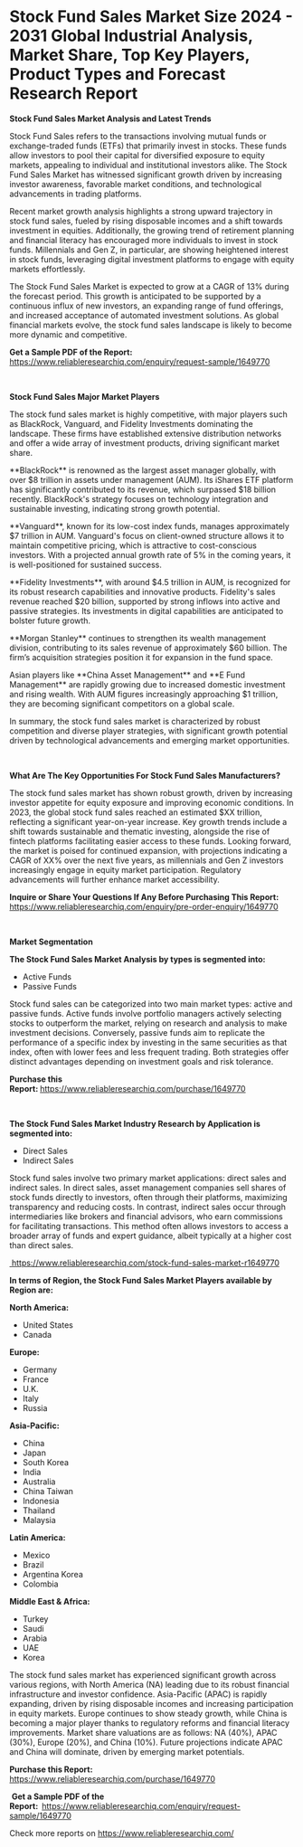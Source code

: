 <p><h1>Stock Fund Sales Market Size 2024 - 2031 Global Industrial Analysis, Market Share, Top Key Players, Product Types and Forecast Research Report</h1></p><p><strong>Stock Fund Sales Market Analysis and Latest Trends</strong></p>
<p><p>Stock Fund Sales refers to the transactions involving mutual funds or exchange-traded funds (ETFs) that primarily invest in stocks. These funds allow investors to pool their capital for diversified exposure to equity markets, appealing to individual and institutional investors alike. The Stock Fund Sales Market has witnessed significant growth driven by increasing investor awareness, favorable market conditions, and technological advancements in trading platforms.</p><p>Recent market growth analysis highlights a strong upward trajectory in stock fund sales, fueled by rising disposable incomes and a shift towards investment in equities. Additionally, the growing trend of retirement planning and financial literacy has encouraged more individuals to invest in stock funds. Millennials and Gen Z, in particular, are showing heightened interest in stock funds, leveraging digital investment platforms to engage with equity markets effortlessly.</p><p>The Stock Fund Sales Market is expected to grow at a CAGR of 13% during the forecast period. This growth is anticipated to be supported by a continuous influx of new investors, an expanding range of fund offerings, and increased acceptance of automated investment solutions. As global financial markets evolve, the stock fund sales landscape is likely to become more dynamic and competitive.</p></p>
<p><strong>Get a Sample PDF of the Report:&nbsp;</strong> <a href="https://www.reliableresearchiq.com/enquiry/request-sample/1649770?utm_campaign=1837&utm_medium=2&utm_source=Github&utm_content=ia&utm_term=29122024&utm_id=stock-fund-sales">https://www.reliableresearchiq.com/enquiry/request-sample/1649770</a></p>
<p>&nbsp;</p>
<p><strong>Stock Fund Sales Major Market Players</strong></p>
<p><p>The stock fund sales market is highly competitive, with major players such as BlackRock, Vanguard, and Fidelity Investments dominating the landscape. These firms have established extensive distribution networks and offer a wide array of investment products, driving significant market share.</p><p>**BlackRock** is renowned as the largest asset manager globally, with over $8 trillion in assets under management (AUM). Its iShares ETF platform has significantly contributed to its revenue, which surpassed $18 billion recently. BlackRock's strategy focuses on technology integration and sustainable investing, indicating strong growth potential.</p><p>**Vanguard**, known for its low-cost index funds, manages approximately $7 trillion in AUM. Vanguard's focus on client-owned structure allows it to maintain competitive pricing, which is attractive to cost-conscious investors. With a projected annual growth rate of 5% in the coming years, it is well-positioned for sustained success.</p><p>**Fidelity Investments**, with around $4.5 trillion in AUM, is recognized for its robust research capabilities and innovative products. Fidelity's sales revenue reached $20 billion, supported by strong inflows into active and passive strategies. Its investments in digital capabilities are anticipated to bolster future growth.</p><p>**Morgan Stanley** continues to strengthen its wealth management division, contributing to its sales revenue of approximately $60 billion. The firm’s acquisition strategies position it for expansion in the fund space.</p><p>Asian players like **China Asset Management** and **E Fund Management** are rapidly growing due to increased domestic investment and rising wealth. With AUM figures increasingly approaching $1 trillion, they are becoming significant competitors on a global scale. </p><p>In summary, the stock fund sales market is characterized by robust competition and diverse player strategies, with significant growth potential driven by technological advancements and emerging market opportunities.</p></p>
<p>&nbsp;</p>
<p><strong>What Are The Key Opportunities For Stock Fund Sales Manufacturers?</strong></p>
<p><p>The stock fund sales market has shown robust growth, driven by increasing investor appetite for equity exposure and improving economic conditions. In 2023, the global stock fund sales reached an estimated $XX trillion, reflecting a significant year-on-year increase. Key growth trends include a shift towards sustainable and thematic investing, alongside the rise of fintech platforms facilitating easier access to these funds. Looking forward, the market is poised for continued expansion, with projections indicating a CAGR of XX% over the next five years, as millennials and Gen Z investors increasingly engage in equity market participation. Regulatory advancements will further enhance market accessibility.</p></p>
<p><strong>Inquire or Share Your Questions If Any Before Purchasing This Report:</strong> <a href="https://www.reliableresearchiq.com/enquiry/pre-order-enquiry/1649770?utm_campaign=1837&utm_medium=2&utm_source=Github&utm_content=ia&utm_term=29122024&utm_id=stock-fund-sales">https://www.reliableresearchiq.com/enquiry/pre-order-enquiry/1649770</a></p>
<p>&nbsp;</p>
<p><strong>Market Segmentation</strong></p>
<p><strong>The Stock Fund Sales Market Analysis by types is segmented into:</strong></p>
<p><ul><li>Active Funds</li><li>Passive Funds</li></ul></p>
<p><p>Stock fund sales can be categorized into two main market types: active and passive funds. Active funds involve portfolio managers actively selecting stocks to outperform the market, relying on research and analysis to make investment decisions. Conversely, passive funds aim to replicate the performance of a specific index by investing in the same securities as that index, often with lower fees and less frequent trading. Both strategies offer distinct advantages depending on investment goals and risk tolerance.</p></p>
<p><strong>Purchase this Report:&nbsp;</strong><a href="https://www.reliableresearchiq.com/purchase/1649770?utm_campaign=1837&utm_medium=2&utm_source=Github&utm_content=ia&utm_term=29122024&utm_id=stock-fund-sales">https://www.reliableresearchiq.com/purchase/1649770</a></p>
<p>&nbsp;</p>
<p><strong>The Stock Fund Sales Market Industry Research by Application is segmented into:</strong></p>
<p><ul><li>Direct Sales</li><li>Indirect Sales</li></ul></p>
<p><p>Stock fund sales involve two primary market applications: direct sales and indirect sales. In direct sales, asset management companies sell shares of stock funds directly to investors, often through their platforms, maximizing transparency and reducing costs. In contrast, indirect sales occur through intermediaries like brokers and financial advisors, who earn commissions for facilitating transactions. This method often allows investors to access a broader array of funds and expert guidance, albeit typically at a higher cost than direct sales.</p></p>
<p><a href="https://www.reliableresearchiq.com/stock-fund-sales-market-r1649770?utm_campaign=1837&utm_medium=2&utm_source=Github&utm_content=ia&utm_term=29122024&utm_id=stock-fund-sales">&nbsp;https://www.reliableresearchiq.com/stock-fund-sales-market-r1649770</a></p>
<p><strong>In terms of Region, the Stock Fund Sales Market Players available by Region are:</strong></p>
<p>
    <p> <strong> North America: </strong>
        <ul>
            <li>United States</li>
            <li>Canada</li>
        </ul>
        </p> 
    <p> <strong> Europe: </strong>
        <ul>
            <li>Germany</li>
            <li>France</li>
            <li>U.K.</li>
            <li>Italy</li>
            <li>Russia</li>
        </ul>
        </p> 
    <p> <strong> Asia-Pacific: </strong>
        <ul>
            <li>China</li>
            <li>Japan</li>
            <li>South Korea</li>
            <li>India</li>
            <li>Australia</li>
            <li>China Taiwan</li>
            <li>Indonesia</li>
            <li>Thailand</li>
            <li>Malaysia</li>
        </ul>
        </p> 
    <p> <strong> Latin America: </strong>
        <ul>
            <li>Mexico</li>
            <li>Brazil</li>
            <li>Argentina Korea</li>
            <li>Colombia</li>
        </ul>
        </p> 
    <p> <strong> Middle East & Africa: </strong>
        <ul>
            <li>Turkey</li>
            <li>Saudi</li>
            <li>Arabia</li>
            <li>UAE</li>
            <li>Korea</li>
        </ul>
    </p>
    </p>
<p><p>The stock fund sales market has experienced significant growth across various regions, with North America (NA) leading due to its robust financial infrastructure and investor confidence. Asia-Pacific (APAC) is rapidly expanding, driven by rising disposable incomes and increasing participation in equity markets. Europe continues to show steady growth, while China is becoming a major player thanks to regulatory reforms and financial literacy improvements. Market share valuations are as follows: NA (40%), APAC (30%), Europe (20%), and China (10%). Future projections indicate APAC and China will dominate, driven by emerging market potentials.</p></p>
<p><strong>Purchase this Report: </strong><a href="https://www.reliableresearchiq.com/purchase/1649770?utm_campaign=1837&utm_medium=2&utm_source=Github&utm_content=ia&utm_term=29122024&utm_id=stock-fund-sales">https://www.reliableresearchiq.com/purchase/1649770</a></p>
<p>&nbsp;<strong>Get a Sample PDF of the Report:&nbsp;&nbsp;</strong><a href="https://www.reliableresearchiq.com/enquiry/request-sample/1649770?utm_campaign=1837&utm_medium=2&utm_source=Github&utm_content=ia&utm_term=29122024&utm_id=stock-fund-sales">https://www.reliableresearchiq.com/enquiry/request-sample/1649770</a></p>
<p><strong></strong></p>
<p>Check more reports on <a href="https://www.reliableresearchiq.com/?utm_campaign=1837&utm_medium=2&utm_source=Github&utm_content=ia&utm_term=29122024&utm_id=stock-fund-sales">https://www.reliableresearchiq.com/</a></p>